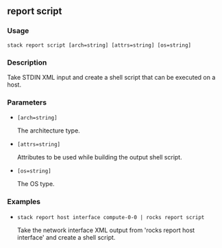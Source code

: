 ## report script

### Usage

`stack report script [arch=string] [attrs=string] [os=string]`

### Description

Take STDIN XML input and create a shell script that can be executed
	on a host.

### Parameters
* `[arch=string]`

   The architecture type.
* `[attrs=string]`

   Attributes to be used while building the output shell script.
* `[os=string]`

   The OS type.

### Examples

* `stack report host interface compute-0-0 | rocks report script`

   Take the network interface XML output from 'rocks report host interface'
	and create a shell script.



